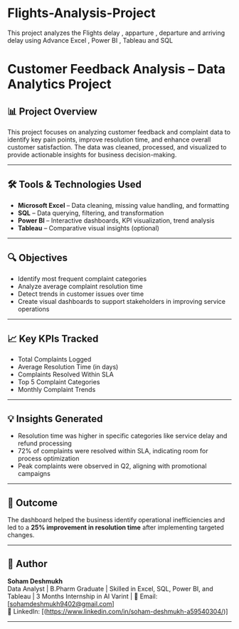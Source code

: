 # Flights-Analysis-Project
This project analyzes the Flights delay , apparture , departure and arriving delay using Advance Excel ,  Power BI , Tableau and SQL
# Customer Feedback Analysis – Data Analytics Project

## 📊 Project Overview

This project focuses on analyzing customer feedback and complaint data to identify key pain points, improve resolution time, and enhance overall customer satisfaction. The data was cleaned, processed, and visualized to provide actionable insights for business decision-making.

---

## 🛠️ Tools & Technologies Used

- **Microsoft Excel** – Data cleaning, missing value handling, and formatting
- **SQL** – Data querying, filtering, and transformation
- **Power BI** – Interactive dashboards, KPI visualization, trend analysis
- **Tableau** – Comparative visual insights (optional)

---

## 🔍 Objectives

- Identify most frequent complaint categories
- Analyze average complaint resolution time
- Detect trends in customer issues over time
- Create visual dashboards to support stakeholders in improving service operations

---

## 📈 Key KPIs Tracked

- Total Complaints Logged
- Average Resolution Time (in days)
- Complaints Resolved Within SLA
- Top 5 Complaint Categories
- Monthly Complaint Trends

---

## 💡 Insights Generated

- Resolution time was higher in specific categories like service delay and refund processing
- 72% of complaints were resolved within SLA, indicating room for process optimization
- Peak complaints were observed in Q2, aligning with promotional campaigns

---

## 📌 Outcome

The dashboard helped the business identify operational inefficiencies and led to a **25% improvement in resolution time** after implementing targeted changes.


---

## 👤 Author

**Soham Deshmukh**  
Data Analyst | B.Pharm Graduate | Skilled in Excel, SQL, Power BI, and Tableau | 3 Months Internship in AI Varint |
📧 Email: [sohamdeshmukh9402@gmail.com]  
🔗 LinkedIn: [(https://www.linkedin.com/in/soham-deshmukh-a59540304/)]  

---

